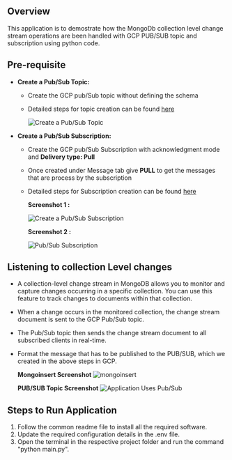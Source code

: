 ## Overview
   This application is to demostrate how the MongoDb collection level change stream operations are been handled with GCP PUB/SUB topic and subscription using python code.
## Pre-requisite
- **Create a Pub/Sub Topic:**
  * Create the GCP pub/Sub topic without defining the schema
  * Detailed steps for topic creation can be found [here](https://cloud.google.com/pubsub/docs/create-topic#create_a_topic_2)
  
    ![Create a Pub/Sub Topic](https://github.com/mongodb-partners/MongoDb-BigQuery-Workshops/assets/109083730/633def66-2df5-42b3-9341-0c791b39ad07)

- **Create a Pub/Sub Subscription:**
  * Create the GCP pub/Sub Subscription with acknowledgment mode and **Delivery type: Pull**
  * Once created under Message tab give **PULL** to get the messages that are process by the subscription
  * Detailed steps for Subscription creation can be found [here](https://cloud.google.com/pubsub/docs/create-subscription#create_a_pull_subscription)

    **Screenshot 1 :**

    ![Create a Pub/Sub Subscription](https://github.com/mongodb-partners/MongoDb-BigQuery-Workshops/assets/109083730/ea5e8933-9085-41da-8c8d-37540a4ae5b8)

    **Screenshot 2 :**
  
    ![Pub/Sub Subscription](https://github.com/mongodb-partners/MongoDb-BigQuery-Workshops/assets/109083730/855e0a3f-1468-4381-a554-5f139f26e1eb)

## Listening to collection Level changes
- A collection-level change stream in MongoDB allows you to monitor and capture changes occurring in a specific collection. You can use this feature to track changes to documents within that collection.
- When a change occurs in the monitored collection, the change stream document is sent to the GCP Pub/Sub topic.
- The Pub/Sub topic then sends the change stream document to all subscribed clients in real-time.
- Format the message that has to be published to the PUB/SUB, which we created in the above steps in GCP.

  **Mongoinsert Screenshot**
  ![mongoinsert](https://github.com/mongodb-partners/MongoDb-BigQuery-Workshops/assets/109083730/6b485882-f3a5-49e6-8bbf-d6022ba12bf4)

  **PUB/SUB Topic Screenshot**
  ![Application Uses Pub/Sub](https://github.com/mongodb-partners/MongoDb-BigQuery-Workshops/assets/109083730/cf22d5b7-2e92-4df1-b52a-6c787712be35)

## Steps to Run Application
1. Follow the common readme file to install all the required software.
2. Update the required configuration details in the .env file.
3. Open the terminal in the respective project folder and run the command "python main.py".
